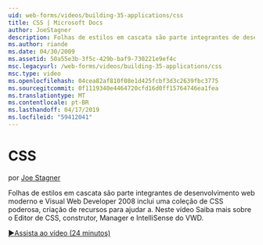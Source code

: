 ```yaml
---
uid: web-forms/videos/building-35-applications/css
title: CSS | Microsoft Docs
author: JoeStagner
description: Folhas de estilos em cascata são parte integrantes de desenvolvimento web moderno e Visual Web Developer 2008 inclui uma coleção de CSS poderosa, criação de recursos para ajudar a...
ms.author: riande
ms.date: 04/30/2009
ms.assetid: 50a55e3b-3f5c-429b-baf9-730221e9ef4c
msc.legacyurl: /web-forms/videos/building-35-applications/css
msc.type: video
ms.openlocfilehash: 04cea82af810f08e1d425fcbf3d3c2639fbc3775
ms.sourcegitcommit: 0f1119340e4464720cfd16d0ff15764746ea1fea
ms.translationtype: MT
ms.contentlocale: pt-BR
ms.lasthandoff: 04/17/2019
ms.locfileid: "59412041"
---
```

# <a name="css"></a>CSS

por [Joe Stagner](https://github.com/JoeStagner)

Folhas de estilos em cascata são parte integrantes de desenvolvimento web moderno e Visual Web Developer 2008 inclui uma coleção de CSS poderosa, criação de recursos para ajudar a. Neste vídeo Saiba mais sobre o Editor de CSS, construtor, Manager e IntelliSense do VWD.

[&#9654;Assista ao vídeo (24 minutos)](https://channel9.msdn.com/Blogs/ASP-NET-Site-Videos/css)
